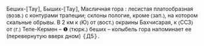 ---
---

Беших-⟦Тау⟧, Быших-⟦Тау⟧, Масличная гора
: лесистая платообразная ⦅возв.⦆ с контурами трапеции; склоны пологие, кроме ⦅зап.⦆, на котором скальные обрывы. В 2 км к ⦅Ю⦆ от ⦅вост.⦆ окраины Бахчисарая, к ⦅ССЗ⦆ от ⦅г.⦆ Тепе-Кермен – ❶ ⦅тюрк.⦆ беших – колыбель гора напоминает ее (перевернутую вверх дном) ⦃Д5⦄.
